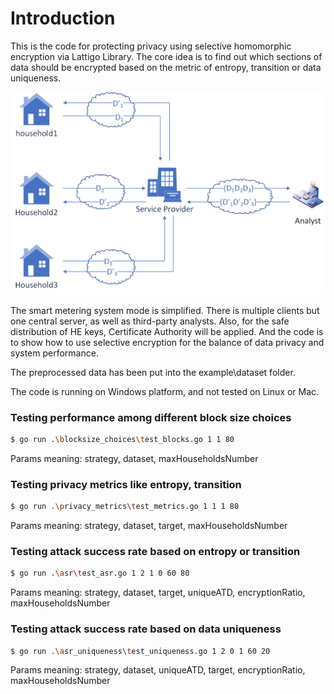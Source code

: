 # Introduction

This is the code for protecting privacy using selective homomorphic encryption via Lattigo Library.
The core idea is to find out which sections of data should be encrypted based on the metric of entropy, transition or data uniqueness.

<p align="center">
	<img src="system_model.png" />
</p>

The smart metering system mode is simplified. There is multiple clients but one central server, as well as third-party analysts. Also, for the safe distribution of HE keys, Certificate Authority will be applied. And the code is to show how to use selective encryption for the balance of data privacy and system performance.

The preprocessed data has been put into the example\dataset folder.

The code is running on Windows platform, and not tested on Linux or Mac.

### Testing performance among different block size choices
```bash
$ go run .\blocksize_choices\test_blocks.go 1 1 80
```
Params meaning: strategy, dataset, maxHouseholdsNumber

### Testing privacy metrics like entropy, transition
```bash
$ go run .\privacy_metrics\test_metrics.go 1 1 1 80
```
Params meaning: strategy, dataset, target, maxHouseholdsNumber

### Testing attack success rate based on entropy or transition
```bash
$ go run .\asr\test_asr.go 1 2 1 0 60 80
```
Params meaning: strategy, dataset, target, uniqueATD, encryptionRatio, maxHouseholdsNumber

### Testing attack success rate based on data uniqueness
```bash
$ go run .\asr_uniqueness\test_uniqueness.go 1 2 0 1 60 20
```
Params meaning: strategy, dataset, uniqueATD, target, encryptionRatio, maxHouseholdsNumber